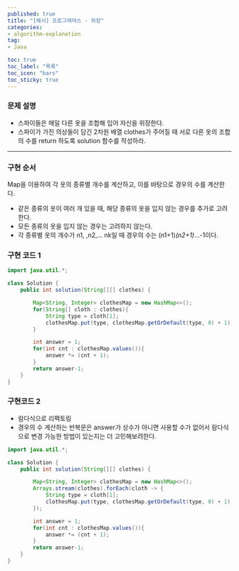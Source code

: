 ```yaml
---
published: true
title: "[해시] 프로그래머스 - 위장"
categories: 
- algorithm-explanation
tag:
- Java

toc: true
toc_label: "목록"
toc_icon: "bars"
toc_sticky: true
---  
```


### 문제 설명
- 스파이들은 매일 다른 옷을 조합해 입어 자신을 위장한다.
- 스파이가 가진 의상들이 담긴 2차원 배열 clothes가 주어질 때 서로 다른 옷의 조합의 수를 return 하도록 solution 함수를 작성하라.
---

### 구현 순서

Map을 이용하여 각 옷의 종류별 개수를 계산하고, 이를 바탕으로 경우의 수를 계산한다.

- 같은 종류의 옷이 여러 개 있을 때, 해당 종류의 옷을 입지 않는 경우를 추가로 고려한다.
- 모든 종류의 옷을 입지 않는 경우는 고려하지 않는다.
- 각 종류별 옷의 개수가 n1, ,n2,… nk일 때 경우의 수는 (n1+1)*(n2+1)*…-1이다.

### 구현 코드 1

```java
import java.util.*;

class Solution {
    public int solution(String[][] clothes) {

        Map<String, Integer> clothesMap = new HashMap<>();
        for(String[] cloth : clothes){
            String type = cloth[1];
            clothesMap.put(type, clothesMap.getOrDefault(type, 0) + 1);
        }

        int answer = 1;
        for(int cnt : clothesMap.values()){
            answer *= (cnt + 1);
        }
        return answer-1;
    }
}
```

### 구현코드 2

- 람다식으로 리팩토링
- 경우의 수 계산하는 반복문은 answer가 상수가 아니면 사용할 수가 없어서 람다식으로 변경 가능한 방법이 있는지는 더 고민해보려한다.

```java
import java.util.*;

class Solution {
    public int solution(String[][] clothes) {

        Map<String, Integer> clothesMap = new HashMap<>();
        Arrays.stream(clothes).forEach(cloth -> {
            String type = cloth[1];
            clothesMap.put(type, clothesMap.getOrDefault(type, 0) + 1);
        });

        int answer = 1;
        for(int cnt : clothesMap.values()){
            answer *= (cnt + 1);
        }
        return answer-1;
    }
}
```